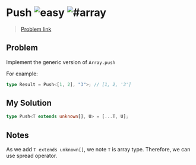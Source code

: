 <h1>Push <img src="https://img.shields.io/badge/-easy-7aad0c" alt="easy"/> <img src="https://img.shields.io/badge/-%23array-999" alt="#array"/></h1>

> [Problem link](https://github.com/type-challenges/type-challenges/tree/main/questions/03057-easy-push)

<h2> Problem </h2>

Implement the generic version of `Array.push`

For example:

```typescript
type Result = Push<[1, 2], "3">; // [1, 2, '3']
```

<h2> My Solution </h2>

```ts
type Push<T extends unknown[], U> = [...T, U];
```

<h2> Notes </h2>

As we add `T extends unknown[]`, we note `T` is array type.
Therefore, we can use spread operator.
